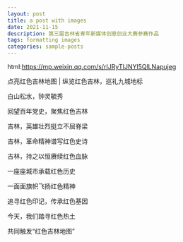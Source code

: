```yaml
---
layout: post
title: a post with images
date: 2021-11-15
description: 第三届吉林省青年新媒体创意创业大赛参赛作品
tags: formatting images
categories: sample-posts
---
```

html:https://mp.weixin.qq.com/s/rIJRyTIJNYl5QlLNapujeg

点亮红色吉林地图 | 纵览红色吉林，巡礼九城地标

白山松水，钟灵毓秀

回望百年党史，聚焦红色吉林

吉林，英雄壮烈挺立不屈脊梁

吉林，革命精神谱写红色史诗

吉林，持之以恒赓续红色血脉



一座座城市承载红色历史

一面面旗帜飞扬红色精神

追寻红色印记，传承红色基因



今天，我们踏寻红色热土

共同触发“红色吉林地图”
